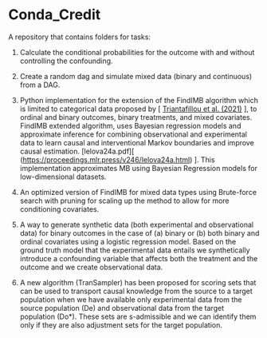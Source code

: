 # Conda_Credit
A repository that contains folders for tasks: 

1. Calculate the conditional probabilities for the outcome with and without controlling the confounding.
   
3. Create a random dag and simulate mixed data (binary and continuous) from a DAG.
   
5. Python implementation for the extension of the FindIMB algorithm which is limited to categorical data proposed by [ [Triantafillou et al. (2021)](https://proceedings.mlr.press/v161/triantafillou21a.html) ], to ordinal and binary outcomes, binary treatments, and mixed covariates. FindIMB extended algorithm, uses Bayesian regression models and approximate inference for combining observational and experimental data to learn causal and interventional Markov boundaries and improve causal estimation. [lelova24a.pdf][ (https://proceedings.mlr.press/v246/lelova24a.html) ]. This implementation approximates MB using Bayesian Regression models for low-dimensional datasets.
   
7. An optimized version of FindIMB for mixed data types using Brute-force search with pruning for scaling up the method to allow for more conditioning covariates.
   
9. A way to generate synthetic data (both experimental and observational data) for binary outcomes in the case of (a) binary or (b) both binary and ordinal covariates using a logistic regression model. Based on the ground truth model that the experimental data entails we synthetically introduce a confounding variable that affects both the treatment and the outcome and we create observational data.
    
11. A new algorithm (TranSampler) has been proposed for scoring sets that can be used to transport causal knowledge from the source to a target population when we have available only experimental data from the source population (De) and observational data from the target population (Do*). These sets are s-admissible and we can identify them only if they are also adjustment sets for the target population.
